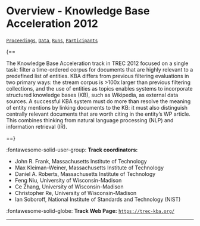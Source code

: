 # Overview - Knowledge Base Acceleration 2012

[`Proceedings`](./proceedings.md), [`Data`](./data.md), [`Runs`](./runs.md), [`Participants`](./participants.md)

{==

The Knowledge Base Acceleration track in TREC 2012 focused on a single task: filter a time-ordered corpus for documents that are highly relevant to a predefined list of entities. KBA differs from previous filtering evaluations in two primary ways: the stream corpus is >100x larger than previous filtering collections, and the use of entities as topics enables systems to incorporate structured knowledge bases (KB), such as Wikipedia, as external data sources. A successful KBA system must do more than resolve the meaning of entity mentions by linking documents to the KB: it must also distinguish centrally relevant documents that are worth citing in the entity’s WP article. This combines thinking from natural language processing (NLP) and information retrieval (IR). 

==}

:fontawesome-solid-user-group: **Track coordinators:**

- John R. Frank, Massachusetts Institute of Technology 
- Max Kleiman-Weiner, Massachusetts Institute of Technology 
- Daniel A. Roberts, Massachusetts Institute of Technology 
- Feng Niu, University of Wisconsin-Madison 
- Ce Zhang, University of Wisconsin-Madison 
- Christopher Re, University of Wisconsin-Madison 
- Ian Soboroff, National Institute of Standards and Technology (NIST) 

:fontawesome-solid-globe: **Track Web Page:** [`https://trec-kba.org/`](https://trec-kba.org/) 

---

